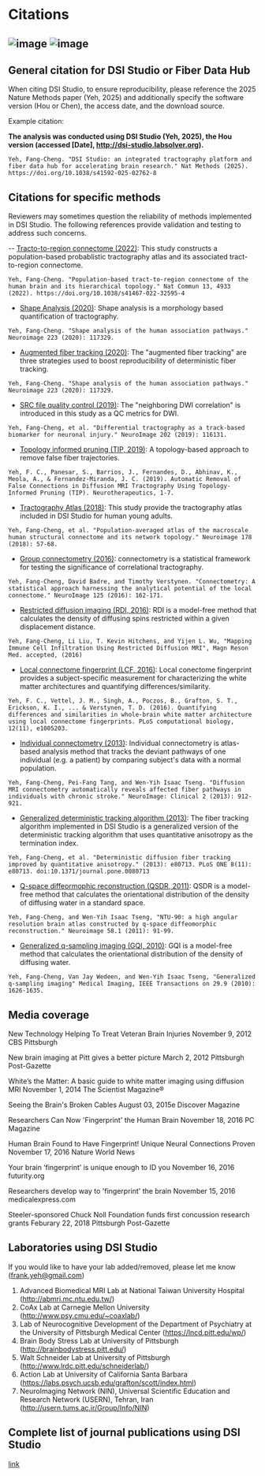 # Citations
![image](https://docs.google.com/spreadsheets/d/e/2PACX-1vQXdTEZlHaH6ziIFTG8ws4xFnP03oJ0ux8sAx-rfnKUCjpkcOX9aHJQ4-0RgbK0IshqpQnyfjxvI9CC/pubchart?oid=1633232015&format=image)
![image](https://docs.google.com/spreadsheets/d/e/2PACX-1vQXdTEZlHaH6ziIFTG8ws4xFnP03oJ0ux8sAx-rfnKUCjpkcOX9aHJQ4-0RgbK0IshqpQnyfjxvI9CC/pubchart?oid=1979214148&format=image)
<br>
---

## General citation for DSI Studio or Fiber Data Hub

When citing DSI Studio, to ensure reproducibility, please reference the 2025 Nature Methods paper (Yeh, 2025) and additionally specify the software version (Hou or Chen), the access date, and the download source.

Example citation:

**The analysis was conducted using DSI Studio (Yeh, 2025), the Hou version (accessed [Date], http://dsi-studio.labsolver.org).**


```
Yeh, Fang-Cheng. "DSI Studio: an integrated tractography platform and fiber data hub for accelerating brain research." Nat Methods (2025). https://doi.org/10.1038/s41592-025-02762-8
```

## Citations for specific methods

Reviewers may sometimes question the reliability of methods implemented in DSI Studio. The following references provide validation and testing to address such concerns.

-- [Tracto-to-region connectome (2022)](https://www.nature.com/articles/s41467-022-32595-4): This study constructs a population-based probablistic tractography atlas and its associated tract-to-region connectome.
```
Yeh, Fang-Cheng. "Population-based tract-to-region connectome of the human brain and its hierarchical topology." Nat Commun 13, 4933 (2022). https://doi.org/10.1038/s41467-022-32595-4
```


- [Shape Analysis (2020)](https://www.sciencedirect.com/science/article/pii/S1053811920308156): Shape analysis is a morphology based quantification of tractography.
```
Yeh, Fang-Cheng. "Shape analysis of the human association pathways." Neuroimage 223 (2020): 117329.
```

- [Augmented fiber tracking (2020)](https://www.sciencedirect.com/science/article/pii/S1053811920308156): The "augmented fiber tracking" are three strategies used to boost reproducibility of deterministic fiber tracking.
```
Yeh, Fang-Cheng. "Shape analysis of the human association pathways." Neuroimage 223 (2020): 117329.
```

- [SRC file quality control (2019)](https://www.ncbi.nlm.nih.gov/pmc/articles/PMC6919327/): The "neighboring DWI correlation" is introduced in this study as a QC metrics for DWI.
```
Yeh, Fang-Cheng, et al. "Differential tractography as a track-based biomarker for neuronal injury." NeuroImage 202 (2019): 116131.
```

- [Topology informed pruning (TIP, 2019)](https://www.ncbi.nlm.nih.gov/pmc/articles/PMC6361061/): A topology-based approach to remove false fiber trajectories.
```
Yeh, F. C., Panesar, S., Barrios, J., Fernandes, D., Abhinav, K., Meola, A., & Fernandez-Miranda, J. C. (2019). Automatic Removal of False Connections in Diffusion MRI Tractography Using Topology-Informed Pruning (TIP). Neurotherapeutics, 1-7.
```

- [Tractography Atlas (2018)](https://www.sciencedirect.com/science/article/pii/S1053811920308156): This study provide the tractography atlas included in DSI Studio for human young adults.
```
Yeh, Fang-Cheng, et al. "Population-averaged atlas of the macroscale human structural connectome and its network topology." Neuroimage 178 (2018): 57-68.
```


- [Group connectometry (2016)](/ref/Connectometry.pdf): connectometry is a statistical framework for testing the significance of correlational tractography.
```
Yeh, Fang-Cheng, David Badre, and Timothy Verstynen. "Connectometry: A statistical approach harnessing the analytical potential of the local connectome." NeuroImage 125 (2016): 162-171.
```

- [Restricted diffusion imaging (RDI, 2016)](https://www.ncbi.nlm.nih.gov/pmc/articles/PMC8052951/): RDI is a model-free method that calculates the density of diffusing spins restricted within a given displacement distance.
```
Yeh, Fang-Cheng, Li Liu, T. Kevin Hitchens, and Yijen L. Wu, "Mapping Immune Cell Infiltration Using Restricted Diffusion MRI", Magn Reson Med. accepted, (2016)
```

- [Local connectome fingerprint (LCF, 2016)](https://journals.plos.org/ploscompbiol/article?id=10.1371/journal.pcbi.1005203): Local conectome fingerprint provides a subject-specific measurement for characterizing the white matter architectures and quantifying differences/similarity.
```
Yeh, F. C., Vettel, J. M., Singh, A., Poczos, B., Grafton, S. T., Erickson, K. I., ... & Verstynen, T. D. (2016). Quantifying differences and similarities in whole-brain white matter architecture using local connectome fingerprints. PLoS computational biology, 12(11), e1005203.
```

- [Individual connectometry (2013)](/ref/IndConnectometry.pdf): Individual connectometry is atlas-based analysis method that tracks the deviant pathways of one individual (e.g. a patient) by comparing subject's data with a normal population.
```
Yeh, Fang-Cheng, Pei-Fang Tang, and Wen-Yih Isaac Tseng. "Diffusion MRI connectometry automatically reveals affected fiber pathways in individuals with chronic stroke." NeuroImage: Clinical 2 (2013): 912-921.
```

- [Generalized deterministic tracking algorithm (2013)](https://journals.plos.org/plosone/article?id=10.1371/journal.pone.0080713): The fiber tracking algorithm implemented in DSI Studio is a generalized version of the deterministic tracking algorithm that uses quantitative anisotropy as the termination index.
```
Yeh, Fang-Cheng, et al. "Deterministic diffusion fiber tracking improved by quantitative anisotropy." (2013): e80713. PLoS ONE 8(11): e80713. doi:10.1371/journal.pone.0080713
```

- [Q-space diffeormophic reconstruction (QSDR, 2011)](/ref/QSDR.pdf): QSDR is a model-free method that calculates the orientational distribution of the density of diffusing water in a standard space.
```
Yeh, Fang-Cheng, and Wen-Yih Isaac Tseng, "NTU-90: a high angular resolution brain atlas constructed by q-space diffeomorphic reconstruction." Neuroimage 58.1 (2011): 91-99.
```

- [Generalized q-sampling imaging (GQI, 2010)](/ref/GQI.pdf): GQI is a model-free method that calculates the orientational distribution of the density of diffusing water.
```
Yeh, Fang-Cheng, Van Jay Wedeen, and Wen-Yih Isaac Tseng, "Generalized q-sampling imaging" Medical Imaging, IEEE Transactions on 29.9 (2010): 1626-1635.
```

## Media coverage

New Technology Helping To Treat Veteran Brain Injuries
November 9, 2012
CBS Pittsburgh

New brain imaging at Pitt gives a better picture
March 2, 2012
Pittsburgh Post-Gazette

White’s the Matter: A basic guide to white matter imaging using diffusion MRI
November 1, 2014
The Scientist Magazine®

Seeing the Brain's Broken Cables
August 03, 2015e
Discover Magazine

Researchers Can Now 'Fingerprint' the Human Brain
November 18, 2016
PC Magazine

Human Brain Found to Have Fingerprint! Unique Neural Connections Proven
November 17, 2016
Nature World News

Your brain ‘fingerprint’ is unique enough to ID you
November 16, 2016
futurity.org

Researchers develop way to 'fingerprint' the brain
November 15, 2016
medicalexpress.com

Steeler-sponsored Chuck Noll Foundation funds first concussion research grants
Feburary 22, 2018
Pittsburgh Post-Gazette

## Laboratories using DSI Studio
If you would like to have your lab added/removed, please let me know (frank.yeh@gmail.com)

1. Advanced Biomedical MRI Lab at National Taiwan University Hospital (http://abmri.mc.ntu.edu.tw/)
2. CoAx Lab at Carnegie Mellon University (http://www.psy.cmu.edu/~coaxlab/)
3. Lab of Neurocognitive Development of the Department of Psychiatry at the University of Pittsburgh Medical Center (https://lncd.pitt.edu/wp/)
4. Brain Body Stress Lab at University of Pittsburgh (http://brainbodystress.pitt.edu/)
5. Walt Schneider Lab at University of Pittsburgh (http://www.lrdc.pitt.edu/schneiderlab/)
6. Action Lab at University of California Santa Barbara (https://labs.psych.ucsb.edu/grafton/scott/index.html)
7. NeuroImaging Network (NIN), Universal Scientific Education and Research Network (USERN), Tehran, Iran (http://usern.tums.ac.ir/Group/Info/NIN)

## Complete list of journal publications using DSI Studio
[link](https://docs.google.com/spreadsheets/d/e/2PACX-1vRyAI6Xs_h9m9x6CAy1hvNhbBBIYHH8jY2Cl-EZeX_s9M5ksHOh_RxhLn5_CIGLBvhTTYTfh9jRpd7E/pubhtml?gid=1777795889&single=true)









